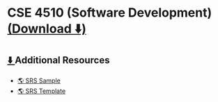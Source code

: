 <link href="../../style.css" rel="stylesheet">

# CSE 4510 (Software Development) [(Download ⬇️)](https://minhaskamal.github.io/DownGit/#/home?url=https:%2F%2Fgithub.com%2Falvi-khan%2FIUT-Notes-Archive%2Ftree%2Fmain%2F/Semester%2005/CSE%204510%20%28Software%20Development%29)

## [⬇️ ](https://minhaskamal.github.io/DownGit/#/home?url=https:%2F%2Fgithub.com%2Falvi-khan%2FIUT-Notes-Archive%2Ftree%2Fmain%2F/Semester%2005/CSE%204510%20%28Software%20Development%29/Additional%20Resources)Additional Resources
- [🌎 SRS Sample](https://www.overleaf.com/5572828271vjdhvkbxbmhk)
- [🌎 SRS Template](https://exinfm.com/training/M2C3/srs_template.doc)